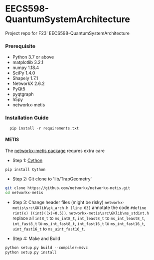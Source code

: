 # EECS598-QuantumSystemArchitecture
 Project repo for F23' EECS598-QuantumSystemArchitecture

 ### Prerequisite
* Python 3.7 or above
* matplotlib 3.2.1
* numpy 1.18.4
* SciPy 1.4.0
* Shapely 1.7.1 
* NetworkX 2.6.2
* PyQt5
* pyqtgraph
* h5py
* networkx-metis

### Installation Guide
```python
  pip install -r requirements.txt
```
#### METIS
The [networkx-metis package](https://github.com/networkx/networkx-metis/) requres extra care
* Step 1: [Cython](https://github.com/cython/cython/wiki/CythonExtensionsOnWindows)
```python
pip install Cython
```
* Step 2: Git clone to 'lib/TrapGeometry'

```sh
git clone https://github.com/networkx/networkx-metis.git
cd networkx-metis

```
* Step 3: Change header files (might be risky)
`networkx-metis\src\GKlib\gk_arch.h [line 63]` annotate the code `#define rint(x) ((int)((x)+0.5))`.
`networkx-metis\src\GKlib\ms_stdint.h` replace all
`int8_t` to `ms_int8_t`,
`int_least8_t` to `ms_int_least8_t`,
`int_fast8_t` to `ms_int_fast8_t`,
`int_fast16_t` to `ms_int_fast16_t`,
`uint_fast16_t` to `ms_uint_fast16_t`.

* Step 4: Make and Build
```python
python setup.py build --compiler=msvc
python setup.py install
```
